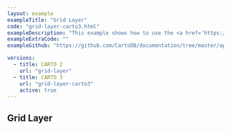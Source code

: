 ```yaml
---
layout: example
exampleTitle: "Grid Layer"
code: "grid-layer-carto3.html"
exampleDescription: "This example shows how to use the <a href='https://deck.gl/docs/api-reference/aggregation-layers/grid-layer' target='_blank'>GridLayer</a> to render a grid heatmap based on an array of inputs."
exampleExtraCode: ""
exampleGithub: "https://github.com/CartoDB/documentation/tree/master/app/content/deck-gl/examples/clustering-and-aggregation/grid-layer-carto3.html"

versions:
  - title: CARTO 2
    url: "grid-layer"
  - title: CARTO 3
    url: "grid-layer-carto3"
    active: true
---
```

## Grid Layer
